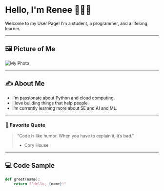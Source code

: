 # Hello, I'm Renee 👩🏽‍💻

Welcome to my User Page! I'm a student, a programmer, and a lifelong learner.

---

## 🖼️ Picture of Me
![My Photo](/Users/renee/Documents/GitHub/Portfolio/FullSizeRender.jpeg)

---

## ✍️ About Me
- I'm passionate about Python and cloud computing.
- I love building things that help people.
- I’m currently learning more about SE and AI and ML. 

---

### 💬 Favorite Quote
> “Code is like humor. When you have to explain it, it’s bad.” 
> - Cory House

---

## 💻 Code Sample
```python
def greet(name):
    return f"Hello, {name}!"